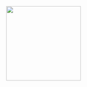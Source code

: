 <div id="header" aling="center">
    <img src="https://media3.giphy.com/media/qgQUggAC3Pfv687qPC/giphy.gif" width="200"/>
</div>
